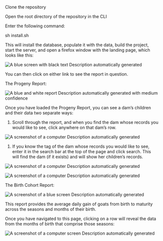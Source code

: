 Clone the repository

Open the root directory of the repository in the CLI

Enter the following command:

sh install.sh

This will install the database, populate it with the data, build the project, start the server, and open a firefox window with the landing page, which looks like this:

![A blue screen with black text Description automatically generated](media/6d2122e57cde351fa52769e36e41e3f3.png)

You can then click on either link to see the report in question.

The Progeny Report:

![A blue and white report Description automatically generated with medium confidence](media/775ae4b573a9c0be23501aef1b54555e.png)

Once you have loaded the Progeny Report, you can see a dam’s children and their data two separate ways:

1.  Scroll through the report, and when you find the dam whose records you would like to see, click anywhere on that dam’s row.

![A screenshot of a computer Description automatically generated](media/2a25225f93850e4a08d46a013f62dbb9.png)

1.  If you know the tag of the dam whose records you would like to see, enter it in the search bar at the top of the page and click search. This will find the dam (if it exists) and will show her children’s records.

![A screenshot of a computer Description automatically generated](media/4a2143f8e28cdb58313ee60fa5ed9a99.png)

![A screenshot of a computer Description automatically generated](media/de86569c70d72c03c539cafd6258a568.png)

The Birth Cohort Report:

![A screenshot of a blue screen Description automatically generated](media/835654572d7b2e571f2088fe2c406ac2.png)

This report provides the average daily gain of goats from birth to maturity across the seasons and months of their birth.

Once you have navigated to this page, clicking on a row will reveal the data from the months of birth that comprise those seasons:

![A screenshot of a computer screen Description automatically generated](media/7bec53fc71f3fa23db406507fd986049.png)
